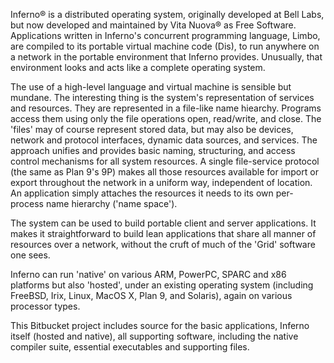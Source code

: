 Inferno® is a distributed operating system, originally developed at Bell Labs, but now developed and maintained by Vita Nuova® as Free Software.  Applications written in Inferno's concurrent programming language, Limbo, are compiled to its portable virtual machine code (Dis), to run anywhere on a network in the portable environment that Inferno provides.  Unusually, that environment looks and acts like a complete operating system.

The use of a high-level language and virtual machine is sensible but mundane. The interesting thing is the system's representation of services and resources.  They are represented in a file-like name hiearchy.  Programs access them using only the file operations open, read/write, and close.  The 'files' may of course represent stored data, but may also be devices, network and protocol interfaces, dynamic data sources, and services.  The approach unifies and provides basic naming, structuring, and access control mechanisms for all system resources.  A single file-service protocol (the same as Plan 9's 9P) makes all those resources available for import or export throughout the network in a uniform way, independent of location. An application simply attaches the resources it needs to its own per-process name hierarchy ('name space').

The system can be used to build portable client and server applications. It makes it straightforward to build lean applications that share all manner of resources over a network, without the cruft of much of the 'Grid' software one sees.

Inferno can run 'native' on various ARM, PowerPC, SPARC and x86 platforms but also 'hosted', under an existing operating system (including FreeBSD, Irix, Linux, MacOS X, Plan 9, and Solaris), again on various processor types.

This Bitbucket project includes source for the basic applications, Inferno itself (hosted and native), all supporting software, including the native compiler suite, essential executables and supporting files.
